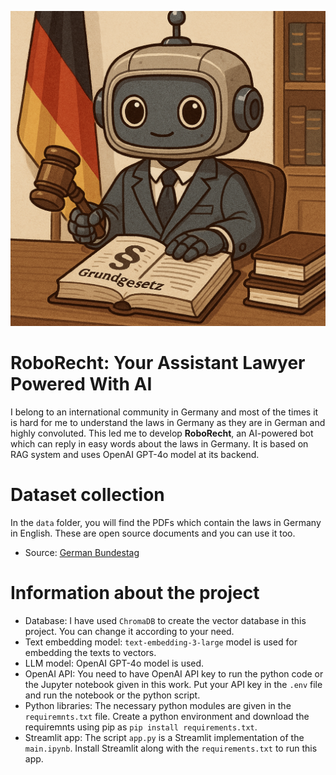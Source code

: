 ![logo](./image/logo.png)

# RoboRecht: Your Assistant Lawyer Powered With AI
I belong to an international community in Germany and most of the times it is hard for me to understand the laws in Germany as they are in German and highly convoluted. This led me to develop **RoboRecht**, an AI-powered bot which can reply in easy words about the laws in Germany. It is based on RAG system and uses OpenAI GPT-4o model at its backend.

# Dataset collection
In the `data` folder, you will find the PDFs which contain the laws in Germany in English. These are open source documents and you can use it too. 
- Source: [German Bundestag](https://www.bundestag.de/services/infomaterial)

# Information about the project
- Database: I have used `ChromaDB` to create the vector database in this project. You can change it according to your need.
- Text embedding model: `text-embedding-3-large` model is used for embedding the texts to vectors.
- LLM model: OpenAI GPT-4o model is used.
- OpenAI API: You need to have OpenAI API key to run the python code or the Jupyter notebook given in this work. Put your API key in the `.env` file and run the notebook or the python script.
- Python libraries: The necessary python modules are given in the `requiremnts.txt` file. Create a python environment and download the requiremnts using pip as `pip install requirements.txt`.
- Streamlit app: The script `app.py` is a Streamlit implementation of the `main.ipynb`. Install Streamlit along with the `requirements.txt` to run this app.



